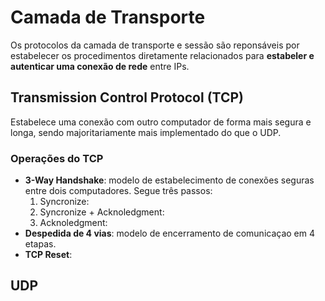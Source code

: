 # Camada de Transporte
Os protocolos da camada de transporte e sessão são reponsáveis por estabelecer os procedimentos diretamente relacionados para **estabeler e autenticar uma conexão de rede** entre IPs.

## Transmission Control Protocol (TCP)

Estabelece uma conexão com outro computador de forma mais segura e longa, sendo majoritariamente mais implementado do que o UDP.


### Operações do TCP

- **3-Way Handshake**: modelo de estabelecimento de conexões seguras entre dois computadores. Segue três passos:
    1. Syncronize:
    2. Syncronize + Acknoledgment:
    3. Acknoledgment:
- **Despedida de 4 vias**: modelo de encerramento de comunicaçao em 4 etapas.
- **TCP Reset**:

## UDP
